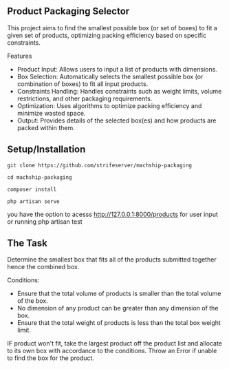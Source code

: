 
## Product Packaging Selector

This project aims to find the smallest possible box (or set of boxes) to fit a given set of products, optimizing packing efficiency based on specific constraints.

Features
- Product Input: Allows users to input a list of products with dimensions.
- Box Selection: Automatically selects the smallest possible box (or combination of boxes) to fit all input products.
- Constraints Handling: Handles constraints such as weight limits, volume restrictions, and other packaging requirements.
- Optimization: Uses algorithms to optimize packing efficiency and minimize wasted space.
- Output: Provides details of the selected box(es) and how products are packed within them.





## Setup/Installation

```
git clone https://github.com/strifeserver/machship-packaging
```

```
cd machship-packaging
```

```
composer install
```

```
php artisan serve
```

you have the option to acesss http://127.0.0.1:8000/products for user input or running php artisan test


## The Task

Determine the smallest box that fits all of the products submitted together hence the combined box.

Conditions:
- Ensure that the total volume of products is smaller than the total volume of the box.
- No dimension of any product can be greater than any dimension of the box.
- Ensure that the total weight of products is less than the total box weight limit.

IF product won't fit, take the largest product off the product list and allocate to its own box with accordance to the conditions. Throw an Error if unable to find the box for the product. 

